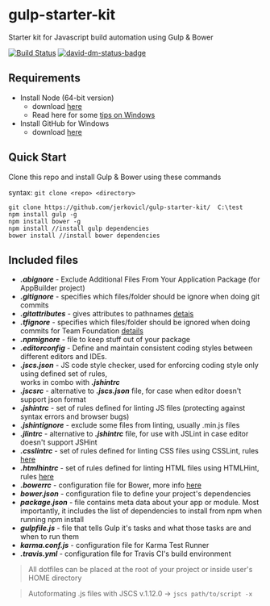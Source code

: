 # gulp-starter-kit
Starter kit for Javascript build automation using Gulp & Bower

[![Build Status](https://travis-ci.org/jerkovicl/gulp-starter-kit.svg?branch=master)](https://travis-ci.org/jerkovicl/gulp-starter-kit)
[![david-dm-status-badge](https://david-dm.org/jerkovicl/gulp-starter-kit/dev-status.svg)](https://david-dm.org/jerkovicl/gulp-starter-kit#info=devDependencies&view=table)

## Requirements

- Install Node (64-bit version)
	- download [here](https://nodejs.org/download/)
    - Read here for some [tips on Windows](https://github.com/npm/npm/wiki/Troubleshooting#upgrading-on-windows/)
- Install GitHub for Windows
	- download [here](https://github-windows.s3.amazonaws.com/GitHubSetup.exe)

## Quick Start
Clone this repo and install Gulp & Bower using these commands

syntax: ```git clone <repo> <directory>```
```
git clone https://github.com/jerkovicl/gulp-starter-kit/  C:\test
npm install gulp -g
npm install bower -g
npm install //install gulp dependencies
bower install //install bower dependencies
```
## Included files

- ***.abignore*** - Exclude Additional Files From Your Application Package (for AppBuilder project)
- ***.gitignore*** - specifies which files/folder should be ignore when doing git commits
- ***.gitattributes*** -  gives attributes to pathnames [detais](http://git-scm.com/docs/gitattributes)
- ***.tfignore*** - specifies which files/folder should be ignored when doing commits for Team Foundation [details](https://github.com/sirkirby/tfignore)
- ***.npmignore*** -  file to keep stuff out of your package
- ***.editorconfig*** - Define and maintain consistent coding styles between different editors and IDEs.
- ***.jscs.json*** -  JS code style checker, used for enforcing coding style only using defined set of rules,  
                      works in combo with ***.jshintrc***
- ***.jscsrc*** - alternative to ***.jscs.json*** file, for case when editor doesn't support json format
- ***.jshintrc*** - set of rules defined for linting JS files (protecting against syntax errors and browser bugs)
- ***.jshintignore*** - exclude some files from linting, usually .min.js files
- ***.jlintrc*** - alternative to ***.jshintrc*** file, for use with JSLint in case editor doesn't support JSHint 
- ***.csslintrc*** - set of rules defined for linting CSS files using CSSLint, rules [here](http://goo.gl/JJl4rP)
- ***.htmlhintrc*** - set of rules defined for linting HTML files using HTMLHint, rules [here](http://goo.gl/4UEDpF)
- ***.bowerrc*** - configuration file for Bower, more info [here](http://goo.gl/DQNPM5)
- ***bower.json*** - configuration file to define your project's dependencies
- ***package.json*** - file contains meta data about your app or module. Most importantly, it includes the list of dependencies to install from npm when running npm install
- ***gulpfile.js*** - file that tells Gulp it's tasks and what those tasks are and when to run them
- ***karma.conf.js*** - configuration file for Karma Test Runner
- ***.travis.yml*** - configuration file for Travis CI's build environment

> All dotfiles can be placed at the root of your project or inside user's HOME directory

> Autoformating .js files with JSCS v.1.12.0 -> ``` jscs path/to/script -x ```
